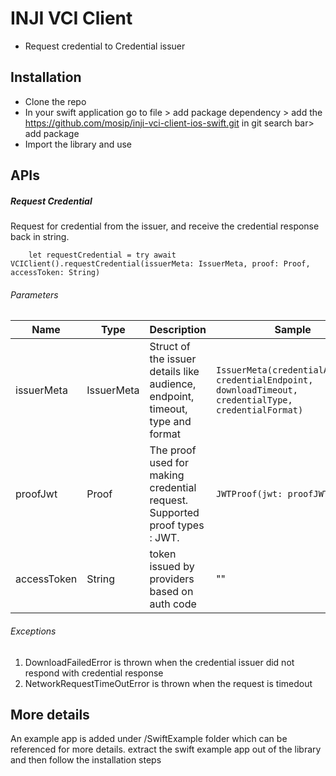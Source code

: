
# INJI VCI Client
- Request credential to Credential issuer

## Installation
- Clone the repo
- In your swift application go to file > add package dependency > add the  https://github.com/mosip/inji-vci-client-ios-swift.git in git search bar> add package
- Import the library and use

## APIs

##### Request Credential

Request for credential from the issuer, and receive the credential response back in string.

```
    let requestCredential = try await VCIClient().requestCredential(issuerMeta: IssuerMeta, proof: Proof, accessToken: String)
```

###### Parameters

| Name         | Type                               | Description                                                                                                  | Sample                                                                                                  |
|--------------|------------------------------------|--------------------------------------------------------------------------------------------------------------|---------------------------------------------------------------------------------------------------------|
| issuerMeta   | IssuerMeta                         | Struct of the issuer details like audience, endpoint, timeout, type and format                                                                           | `IssuerMeta(credentialAudience, credentialEndpoint, downloadTimeout, credentialType, credentialFormat)` |
| proofJwt       | Proof | The proof used for making credential request. Supported proof types : JWT. | `JWTProof(jwt: proofJWT)`                                           |
| accessToken  | String                             | token issued by providers based on auth code                                                                 | "" | 

###### Exceptions

1. DownloadFailedError is thrown when the credential issuer did not respond with credential response
2. NetworkRequestTimeOutError is thrown when the request is timedout


## More details

An example app is added under /SwiftExample folder which can be referenced for more details. extract the swift example app out of the library and then follow the installation steps 
